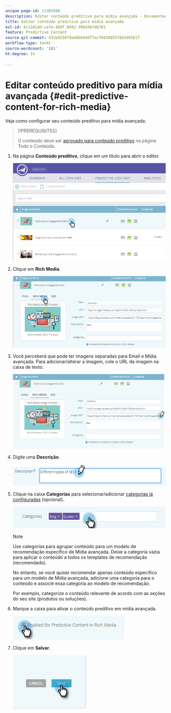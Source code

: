 ```yaml
---
unique-page-id: 11385940
description: Editar conteúdo preditivo para mídia avançada - Documentação do Marketo - Documentação do produto
title: Editar conteúdo preditivo para mídia avançada
exl-id: 6c1161dd-cefe-4b0f-8942-396d4b7db701
feature: Predictive Content
source-git-commit: 431bd258f9a68bbb9df7acf043085578d3d91b1f
workflow-type: tm+mt
source-wordcount: '181'
ht-degree: 1%

---
```


# Editar conteúdo preditivo para mídia avançada {#edit-predictive-content-for-rich-media}

Veja como configurar seu conteúdo preditivo para mídia avançada.

>[!PREREQUISITES]
>
>O conteúdo deve ser [aprovado para conteúdo preditivo](/help/marketo/product-docs/predictive-content/working-with-all-content/approve-a-title-for-predictive-content.md) na página Todo o Conteúdo.

1. Na página **Conteúdo preditivo**, clique em um título para abrir o editor.

   ![](assets/image2017-10-3-9-3a40-3a38.png)

1. Clique em **Rich Media**.

   ![](assets/image2017-10-3-9-3a41-3a33.png)

1. Você perceberá que pode ter imagens separadas para Email e Mídia avançada. Para adicionar/alterar a imagem, cole o URL da imagem na caixa de texto.

   ![](assets/image2017-10-3-9-3a42-3a20.png)

1. Digite uma **Descrição**.

   ![](assets/image2017-10-3-9-3a43-3a43.png)

1. Clique na caixa **Categorias** para selecionar/adicionar [categorias já configuradas](/help/marketo/product-docs/predictive-content/getting-started/set-up-categories.md) (opcional).

   ![](assets/image2017-10-3-9-3a55-3a57.png)

   >[!NOTE]
   >
   >Use categorias para agrupar conteúdo para um modelo de recomendação específico de Mídia avançada. Deixe a categoria vazia para aplicar o conteúdo a todos os templates de recomendação (recomendado).
   >
   >No entanto, se você quiser recomendar apenas conteúdo específico para um modelo de Mídia avançada, adicione uma categoria para o conteúdo e associe essa categoria ao modelo de recomendação.
   >
   >Por exemplo, categorize o conteúdo relevante de acordo com as seções do seu site (produtos ou soluções).

1. Marque a caixa para ativar o conteúdo preditivo em mídia avançada.

   ![](assets/six-1.png)

1. Clique em **Salvar**.

   ![](assets/save.png)
